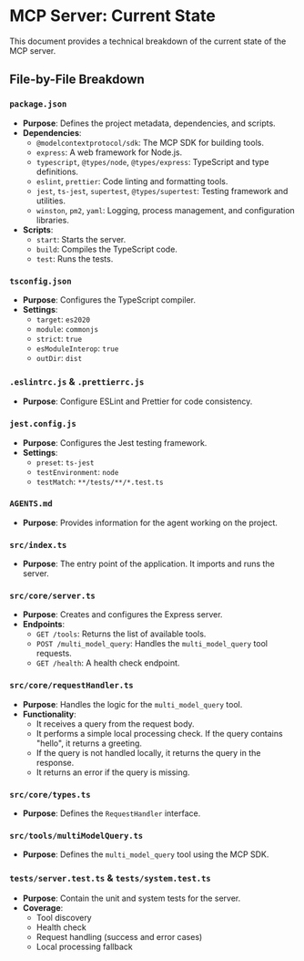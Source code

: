 # MCP Server: Current State

This document provides a technical breakdown of the current state of the MCP server.

## File-by-File Breakdown

### `package.json`

*   **Purpose**: Defines the project metadata, dependencies, and scripts.
*   **Dependencies**:
    *   `@modelcontextprotocol/sdk`: The MCP SDK for building tools.
    *   `express`: A web framework for Node.js.
    *   `typescript`, `@types/node`, `@types/express`: TypeScript and type definitions.
    *   `eslint`, `prettier`: Code linting and formatting tools.
    *   `jest`, `ts-jest`, `supertest`, `@types/supertest`: Testing framework and utilities.
    *   `winston`, `pm2`, `yaml`: Logging, process management, and configuration libraries.
*   **Scripts**:
    *   `start`: Starts the server.
    *   `build`: Compiles the TypeScript code.
    *   `test`: Runs the tests.

### `tsconfig.json`

*   **Purpose**: Configures the TypeScript compiler.
*   **Settings**:
    *   `target`: `es2020`
    *   `module`: `commonjs`
    *   `strict`: `true`
    *   `esModuleInterop`: `true`
    *   `outDir`: `dist`

### `.eslintrc.js` & `.prettierrc.js`

*   **Purpose**: Configure ESLint and Prettier for code consistency.

### `jest.config.js`

*   **Purpose**: Configures the Jest testing framework.
*   **Settings**:
    *   `preset`: `ts-jest`
    *   `testEnvironment`: `node`
    *   `testMatch`: `**/tests/**/*.test.ts`

### `AGENTS.md`

*   **Purpose**: Provides information for the agent working on the project.

### `src/index.ts`

*   **Purpose**: The entry point of the application. It imports and runs the server.

### `src/core/server.ts`

*   **Purpose**: Creates and configures the Express server.
*   **Endpoints**:
    *   `GET /tools`: Returns the list of available tools.
    *   `POST /multi_model_query`: Handles the `multi_model_query` tool requests.
    *   `GET /health`: A health check endpoint.

### `src/core/requestHandler.ts`

*   **Purpose**: Handles the logic for the `multi_model_query` tool.
*   **Functionality**:
    *   It receives a query from the request body.
    *   It performs a simple local processing check. If the query contains "hello", it returns a greeting.
    *   If the query is not handled locally, it returns the query in the response.
    *   It returns an error if the query is missing.

### `src/core/types.ts`

*   **Purpose**: Defines the `RequestHandler` interface.

### `src/tools/multiModelQuery.ts`

*   **Purpose**: Defines the `multi_model_query` tool using the MCP SDK.

### `tests/server.test.ts` & `tests/system.test.ts`

*   **Purpose**: Contain the unit and system tests for the server.
*   **Coverage**:
    *   Tool discovery
    *   Health check
    *   Request handling (success and error cases)
    *   Local processing fallback
